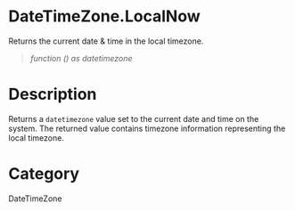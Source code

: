 # DateTimeZone.LocalNow
Returns the current date & time in the local timezone.
> _function () as datetimezone_

# Description 
Returns a <code>datetimezone</code> value set to the current date and time on the system. 
    The returned value contains timezone information representing the local timezone.
# Category 
DateTimeZone
